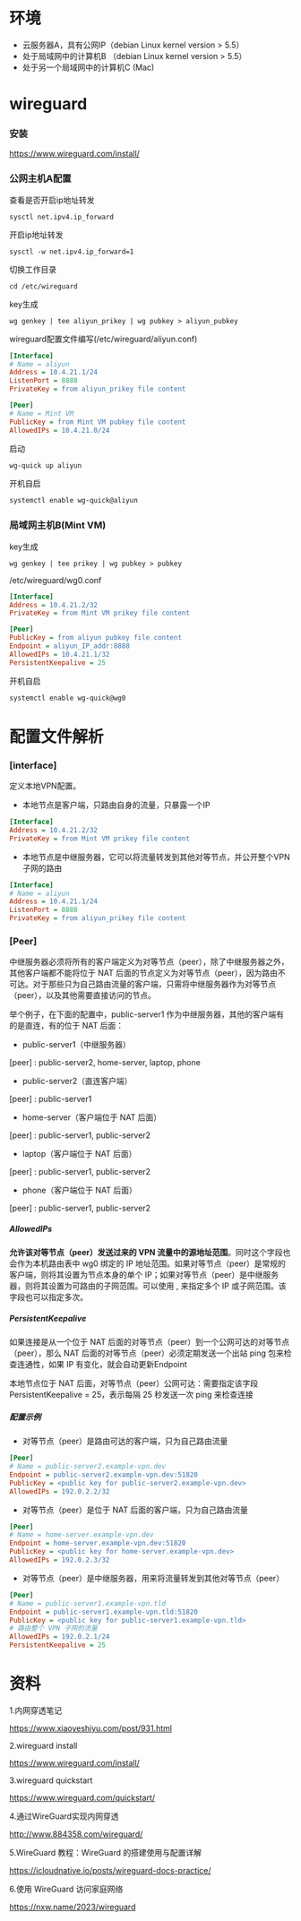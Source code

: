 # 环境

- 云服务器A，具有公网IP（debian Linux kernel version > 5.5）
- 处于局域网中的计算机B （debian Linux kernel version > 5.5）
- 处于另一个局域网中的计算机C (Mac)

# wireguard

### 安装

https://www.wireguard.com/install/

### 公网主机A配置

查看是否开启ip地址转发

```shell
sysctl net.ipv4.ip_forward
```

开启ip地址转发

```shell
sysctl -w net.ipv4.ip_forward=1
```

切换工作目录

```shell
cd /etc/wireguard
```

key生成

```shell
wg genkey | tee aliyun_prikey | wg pubkey > aliyun_pubkey
```

wireguard配置文件编写(/etc/wireguard/aliyun.conf)

```ini
[Interface]
# Name = aliyun
Address = 10.4.21.1/24
ListenPort = 8888
PrivateKey = from aliyun_prikey file content

[Peer]
# Name = Mint VM
PublicKey = from Mint VM pubkey file content
AllowedIPs = 10.4.21.0/24
```

启动

```sh
wg-quick up aliyun
```

开机自启 

```sh
systemctl enable wg-quick@aliyun
```

### 局域网主机B(Mint VM)

key生成

```shell
wg genkey | tee prikey | wg pubkey > pubkey
```

/etc/wireguard/wg0.conf

```ini
[Interface]
Address = 10.4.21.2/32
PrivateKey = from Mint VM prikey file content

[Peer]
PublicKey = from aliyun pubkey file content
Endpoint = aliyun_IP_addr:8888
AllowedIPs = 10.4.21.1/32
PersistentKeepalive = 25
```

开机自启 

```sh
systemctl enable wg-quick@wg0
```

# 配置文件解析

### [interface]

定义本地VPN配置。

- 本地节点是客户端，只路由自身的流量，只暴露一个IP

```ini
[Interface]
Address = 10.4.21.2/32
PrivateKey = from Mint VM prikey file content
```
- 本地节点是中继服务器，它可以将流量转发到其他对等节点，并公开整个VPN子网的路由

```ini
[Interface]
# Name = aliyun
Address = 10.4.21.1/24
ListenPort = 8888
PrivateKey = from aliyun_prikey file content
```

### [Peer]

中继服务器必须将所有的客户端定义为对等节点（peer），除了中继服务器之外，其他客户端都不能将位于 NAT 后面的节点定义为对等节点（peer），因为路由不可达。对于那些只为自己路由流量的客户端，只需将中继服务器作为对等节点（peer），以及其他需要直接访问的节点。

举个例子，在下面的配置中，public-server1 作为中继服务器，其他的客户端有的是直连，有的位于 NAT 后面：

- public-server1（中继服务器）

[peer] : public-server2, home-server, laptop, phone

- public-server2（直连客户端）

[peer] : public-server1

- home-server（客户端位于 NAT 后面）

[peer] : public-server1, public-server2

- laptop（客户端位于 NAT 后面）

[peer] : public-server1, public-server2

- phone（客户端位于 NAT 后面）

[peer] : public-server1, public-server2

##### AllowedIPs

**允许该对等节点（peer）发送过来的 VPN 流量中的源地址范围**。同时这个字段也会作为本机路由表中 wg0 绑定的 IP 地址范围。如果对等节点（peer）是常规的客户端，则将其设置为节点本身的单个 IP；如果对等节点（peer）是中继服务器，则将其设置为可路由的子网范围。可以使用 , 来指定多个 IP 或子网范围。该字段也可以指定多次。

#####  PersistentKeepalive

如果连接是从一个位于 NAT 后面的对等节点（peer）到一个公网可达的对等节点（peer），那么 NAT 后面的对等节点（peer）必须定期发送一个出站 ping 包来检查连通性，如果 IP 有变化，就会自动更新Endpoint

本地节点位于 NAT 后面，对等节点（peer）公网可达：需要指定该字段 PersistentKeepalive = 25，表示每隔 25 秒发送一次 ping 来检查连接

##### 配置示例

- 对等节点（peer）是路由可达的客户端，只为自己路由流量

```ini
[Peer]
# Name = public-server2.example-vpn.dev
Endpoint = public-server2.example-vpn.dev:51820
PublicKey = <public key for public-server2.example-vpn.dev>
AllowedIPs = 192.0.2.2/32
```

- 对等节点（peer）是位于 NAT 后面的客户端，只为自己路由流量

```ini
[Peer]
# Name = home-server.example-vpn.dev
Endpoint = home-server.example-vpn.dev:51820
PublicKey = <public key for home-server.example-vpn.dev>
AllowedIPs = 192.0.2.3/32
```

- 对等节点（peer）是中继服务器，用来将流量转发到其他对等节点（peer）

```ini
[Peer]
# Name = public-server1.example-vpn.tld
Endpoint = public-server1.example-vpn.tld:51820
PublicKey = <public key for public-server1.example-vpn.tld>
# 路由整个 VPN 子网的流量
AllowedIPs = 192.0.2.1/24
PersistentKeepalive = 25
```

# 资料

1.内网穿透笔记

https://www.xiaoyeshiyu.com/post/931.html

2.wireguard install

https://www.wireguard.com/install/

3.wireguard quickstart

https://www.wireguard.com/quickstart/

4.通过WireGuard实现内网穿透

http://www.884358.com/wireguard/

5.WireGuard 教程：WireGuard 的搭建使用与配置详解

https://icloudnative.io/posts/wireguard-docs-practice/

6.使用 WireGuard 访问家庭网络

https://nxw.name/2023/wireguard